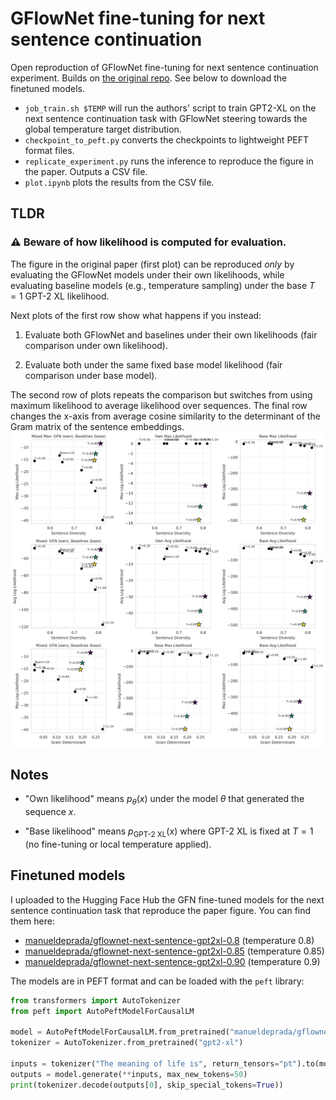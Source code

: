 # GFlowNet fine-tuning for next sentence continuation

Open reproduction of GFlowNet fine-tuning for next sentence continuation experiment. Builds on [the original repo](https://github.com/GFNOrg/gfn-lm-tuning/). See below to download the finetuned models.

- `job_train.sh $TEMP` will run the authors' script to train GPT2-XL on the next sentence continuation task with GFlowNet steering towards the global temperature target distribution.
- `checkpoint_to_peft.py` converts the checkpoints to lightweight PEFT format files.
- `replicate_experiment.py` runs the inference to reproduce the figure in the paper. Outputs a CSV file. 
- `plot.ipynb` plots the results from the CSV file.

## TLDR

### ⚠️ Beware of how likelihood is computed for evaluation. 
The figure in the original paper (first plot) can be reproduced _only_ by evaluating the GFlowNet models under their own likelihoods, while evaluating baseline models (e.g., temperature sampling) under the base $T=1$ GPT-2 XL likelihood.

Next plots of the first row show what happens if you instead:

1. Evaluate both GFlowNet and baselines under their own likelihoods (fair comparison under own likelihood).

2. Evaluate both under the same fixed base model likelihood (fair comparison under base model).

The second row of plots repeats the comparison but switches from using maximum likelihood to average likelihood over sequences.
The final row changes the x-axis from average cosine similarity to the determinant of the Gram matrix of the sentence embeddings.
![plot](plot.png)
## Notes
- "Own likelihood" means $p_{\theta}(x)$ under the model $\theta$ that generated the sequence $x$.

- "Base likelihood" means $p_{\text{GPT-2 XL}}(x)$ where GPT-2 XL is fixed at $T=1$ (no fine-tuning or local temperature applied).

## Finetuned models
I uploaded to the Hugging Face Hub the GFN fine-tuned models for the next sentence continuation task that reproduce the paper figure. You can find them here:
- [manueldeprada/gflownet-next-sentence-gpt2xl-0.8](https://huggingface.co/manueldeprada/gflownet-next-sentence-gpt2xl-0.8) (temperature 0.8)
- [manueldeprada/gflownet-next-sentence-gpt2xl-0.85](https://huggingface.co/manueldeprada/gflownet-next-sentence-gpt2xl-0.85) (temperature 0.85)
- [manueldeprada/gflownet-next-sentence-gpt2xl-0.90](https://huggingface.co/manueldeprada/gflownet-next-sentence-gpt2xl-0.90) (temperature 0.9)

The models are in PEFT format and can be loaded with the `peft` library:
```python
from transformers import AutoTokenizer
from peft import AutoPeftModelForCausalLM

model = AutoPeftModelForCausalLM.from_pretrained("manueldeprada/gflownet-next-sentence-gpt2xl-0.8", torch_dtype="auto", device_map="auto")
tokenizer = AutoTokenizer.from_pretrained("gpt2-xl")

inputs = tokenizer("The meaning of life is", return_tensors="pt").to(model.device)
outputs = model.generate(**inputs, max_new_tokens=50)
print(tokenizer.decode(outputs[0], skip_special_tokens=True))
```